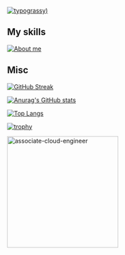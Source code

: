 [![typograssy](https://typograssy.deno.dev/api?text=Welcome%20to%20my%20page%20))](https://github.com/kawarimidoll/typograssy)

## My skills

[![About me](https://skillicons.dev/icons?i=vscode,js,ts,nodejs,react,nextjs,vue,nuxtjs,jest,ruby,rails,pnpm,githubactions,docker,mysql,gcp,firebase&theme=light)](https://skillicons.dev)

## Misc

[![GitHub Streak](https://streak-stats.demolab.com/?user=shooooori0128)](https://git.io/streak-stats)

[![Anurag's GitHub stats](https://github-readme-stats.vercel.app/api?username=shooooori0128&show_icons=true&theme=synthwave)](https://github.com/anuraghazra/github-readme-stats)

[![Top Langs](https://github-readme-stats.vercel.app/api/top-langs/?username=shooooori0128&show_icons=true&theme=synthwave&layout=compact)](https://github.com/anuraghazra/github-readme-stats)

[![trophy](https://github-profile-trophy.vercel.app/?username=shooooori0128&column=9)](https://github.com/ryo-ma/github-profile-trophy)

<img width="260" alt="associate-cloud-engineer" src="https://github.com/shooooori0128/shooooori0128/assets/52127420/2cd9191a-22d6-4325-aac5-baf7ce3f2533">
